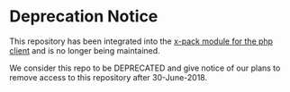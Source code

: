 
# Deprecation Notice

This repository has been integrated into the [x-pack module for the php client](https://github.com/elastic/elasticsearch-x-pack-php) and is no longer being maintained. 

We consider this repo to be DEPRECATED and give notice of our plans to remove access to this repository after 30-June-2018.
